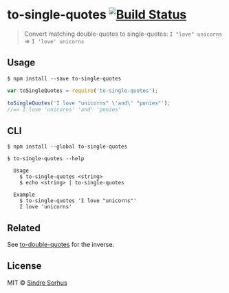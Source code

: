 # to-single-quotes [![Build Status](https://travis-ci.org/sindresorhus/to-single-quotes.svg?branch=master)](https://travis-ci.org/sindresorhus/to-single-quotes)

> Convert matching double-quotes to single-quotes: `I "love" unicorns` => `I 'love' unicorns`


## Usage

```
$ npm install --save to-single-quotes
```

```js
var toSingleQuotes = require('to-single-quotes');

toSingleQuotes('I love "unicorns" \'and\' "ponies"');
//=> I love 'unicorns' 'and' 'ponies'
```


## CLI

```
$ npm install --global to-single-quotes
```

```
$ to-single-quotes --help

  Usage
    $ to-single-quotes <string>
    $ echo <string> | to-single-quotes

  Example
    $ to-single-quotes 'I love "unicorns"'
    I love 'unicorns'
```


## Related

See [to-double-quotes](https://github.com/sindresorhus/to-double-quotes) for the inverse.


## License

MIT © [Sindre Sorhus](http://sindresorhus.com)
